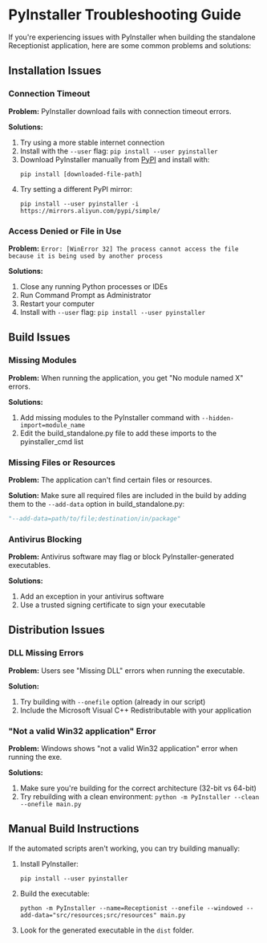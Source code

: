 # PyInstaller Troubleshooting Guide

If you're experiencing issues with PyInstaller when building the standalone Receptionist application, here are some common problems and solutions:

## Installation Issues

### Connection Timeout

**Problem:** PyInstaller download fails with connection timeout errors.

**Solutions:**
1. Try using a more stable internet connection
2. Install with the `--user` flag: `pip install --user pyinstaller`
3. Download PyInstaller manually from [PyPI](https://pypi.org/project/pyinstaller/#files) and install with:
   ```
   pip install [downloaded-file-path]
   ```
4. Try setting a different PyPI mirror:
   ```
   pip install --user pyinstaller -i https://mirrors.aliyun.com/pypi/simple/
   ```

### Access Denied or File in Use

**Problem:** `Error: [WinError 32] The process cannot access the file because it is being used by another process`

**Solutions:**
1. Close any running Python processes or IDEs
2. Run Command Prompt as Administrator
3. Restart your computer
4. Install with `--user` flag: `pip install --user pyinstaller`

## Build Issues

### Missing Modules

**Problem:** When running the application, you get "No module named X" errors.

**Solutions:**
1. Add missing modules to the PyInstaller command with `--hidden-import=module_name`
2. Edit the build_standalone.py file to add these imports to the pyinstaller_cmd list

### Missing Files or Resources

**Problem:** The application can't find certain files or resources.

**Solution:**
Make sure all required files are included in the build by adding them to the `--add-data` option in build_standalone.py:
```python
"--add-data=path/to/file;destination/in/package"
```

### Antivirus Blocking

**Problem:** Antivirus software may flag or block PyInstaller-generated executables.

**Solutions:**
1. Add an exception in your antivirus software
2. Use a trusted signing certificate to sign your executable

## Distribution Issues

### DLL Missing Errors

**Problem:** Users see "Missing DLL" errors when running the executable.

**Solution:**
1. Try building with `--onefile` option (already in our script)
2. Include the Microsoft Visual C++ Redistributable with your application

### "Not a valid Win32 application" Error

**Problem:** Windows shows "not a valid Win32 application" error when running the exe.

**Solutions:**
1. Make sure you're building for the correct architecture (32-bit vs 64-bit)
2. Try rebuilding with a clean environment: `python -m PyInstaller --clean --onefile main.py`

## Manual Build Instructions

If the automated scripts aren't working, you can try building manually:

1. Install PyInstaller:
   ```
   pip install --user pyinstaller
   ```

2. Build the executable:
   ```
   python -m PyInstaller --name=Receptionist --onefile --windowed --add-data="src/resources;src/resources" main.py
   ```

3. Look for the generated executable in the `dist` folder. 